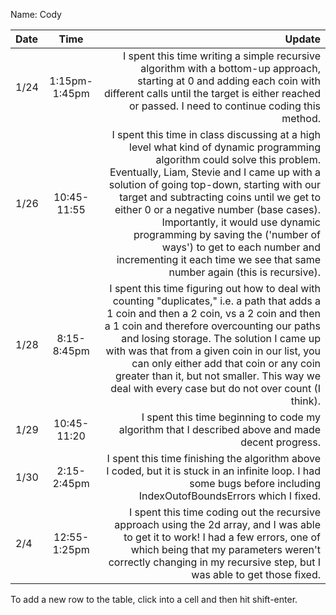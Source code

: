 Name: Cody

| Date |     Time      |                                                                                                                                                                                                                                                                                                                                                                                                                                                                                                Update |
|:-----|:-------------:|------------------------------------------------------------------------------------------------------------------------------------------------------------------------------------------------------------------------------------------------------------------------------------------------------------------------------------------------------------------------------------------------------------------------------------------------------------------------------------------------------:|
| 1/24 | 1:15pm-1:45pm |                                                                                                                                                                                                                                                                        I spent this time writing a simple recursive algorithm with a bottom-up approach, starting at 0 and adding each coin with different calls until the target is either reached or passed. I need to continue coding this method. |
| 1/26 |  10:45-11:55  | I spent this time in class discussing at a high level what kind of dynamic programming algorithm could solve this problem. Eventually, Liam, Stevie and I came up with a solution of going top-down, starting with our target and subtracting coins until we get to either 0 or a negative number (base cases). Importantly, it would use dynamic programming by saving the ('number of ways') to get to each number and incrementing it each time we see that same number again (this is recursive). |
| 1/28 |  8:15-8:45pm  |                                                                 I spent this time figuring out how to deal with counting "duplicates," i.e. a path that adds a 1 coin and then a 2 coin, vs a 2 coin and then a 1 coin and therefore overcounting our paths and losing storage. The solution I came up with was that from a given coin in our list, you can only either add that coin or any coin greater than it, but not smaller. This way we deal with every case but do not over count (I think). |
| 1/29 |  10:45-11:20  |                                                                                                                                                                                                                                                                                                                                                                                                     I spent this time beginning to code my algorithm that I described above and made decent progress. |
| 1/30 |  2:15-2:45pm  |                                                                                                                                                                                                                                                                                                                                  I spent this time finishing the algorithm above I coded, but it is stuck in an infinite loop. I had some bugs before including IndexOutofBoundsErrors which I fixed. |
| 2/4  | 12:55-1:25pm  |                                                                                                                                                                                                                                               I spent this time coding out the recursive approach using the 2d array, and I was able to get it to work! I had a few errors, one of which being that my parameters weren't correctly changing in my recursive step, but I was able to get those fixed. |


To add a new row to the table, click into a cell and then hit shift-enter.